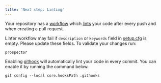 ```yaml
---
title: 'Next step: Linting'
---
```


Your repository has a [workflow](git@github.com:<my-github-organization>/python_examples_for_demoing/blob/main/.github/workflows/build.yml) which [lints](https://en.wikipedia.org/wiki/Lint_(software)) your code after every push and when creating a pull request.

Linter workflow may fail if `description` or `keywords` field in [setup.cfg](git@github.com:<my-github-organization>/python_examples_for_demoing/blob/main/setup.cfg) is empty. Please update these fields. To validate your changes run:

```shell
prospector
```

Enabling [githook](https://git-scm.com/docs/githooks) will automatically lint your code in every commit. You can enable it by running the command below.

```shell
git config --local core.hooksPath .githooks
```
